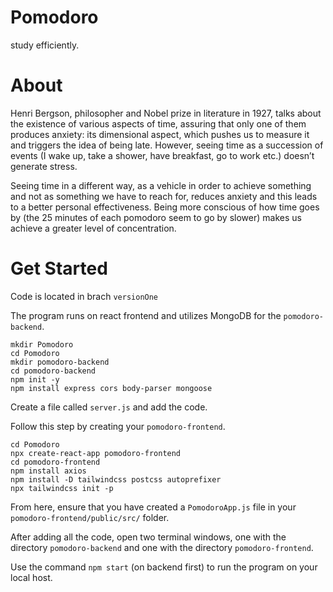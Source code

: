 # Pomodoro
study efficiently.

# About
Henri Bergson, philosopher and Nobel prize in literature in 1927, talks about the existence of various aspects of time, assuring that only one of them produces anxiety: its dimensional aspect, which pushes us to measure it and triggers the idea of being late. However, seeing time as a succession of events (I wake up, take a shower, have breakfast, go to work etc.) doesn’t generate stress.

Seeing time in a different way, as a vehicle in order to achieve something and not as something we have to reach for, reduces anxiety and this leads to a better personal effectiveness. Being more conscious of how time goes by (the 25 minutes of each pomodoro seem to go by slower) makes us achieve a greater level of concentration.

# Get Started

Code is located in brach `versionOne`

The program runs on react frontend and utilizes MongoDB for the `pomodoro-backend`. 

```
mkdir Pomodoro
cd Pomodoro
mkdir pomodoro-backend
cd pomodoro-backend
npm init -y
npm install express cors body-parser mongoose 
```

Create a file called `server.js` and add the code.

Follow this step by creating your `pomodoro-frontend`.

```
cd Pomodoro
npx create-react-app pomodoro-frontend
cd pomodoro-frontend
npm install axios
npm install -D tailwindcss postcss autoprefixer
npx tailwindcss init -p
```

From here, ensure that you have created a `PomodoroApp.js` file in your `pomodoro-frontend/public/src/` folder.

After adding all the code, open two terminal windows, one with the directory `pomodoro-backend` and one with the directory `pomodoro-frontend`.

Use the command `npm start` (on backend first) to run the program on your local host.
